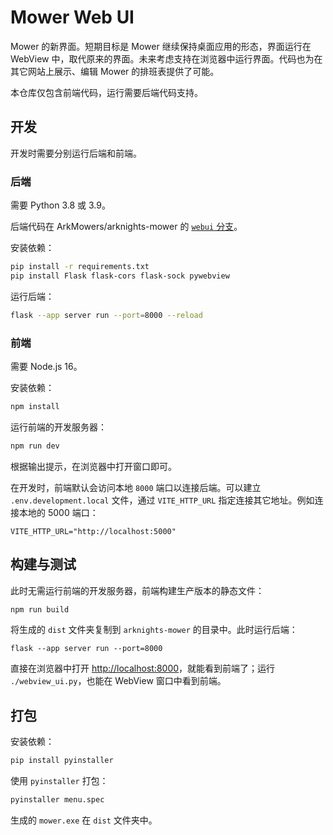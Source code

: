 # Mower Web UI

Mower 的新界面。短期目标是 Mower 继续保持桌面应用的形态，界面运行在 WebView 中，取代原来的界面。未来考虑支持在浏览器中运行界面。代码也为在其它网站上展示、编辑 Mower 的排班表提供了可能。

本仓库仅包含前端代码，运行需要后端代码支持。

## 开发

开发时需要分别运行后端和前端。

### 后端

需要 Python 3.8 或 3.9。

后端代码在 ArkMowers/arknights-mower 的 [`webui` 分支](https://github.com/ArkMowers/arknights-mower/tree/webui)。

安装依赖：

```bash
pip install -r requirements.txt
pip install Flask flask-cors flask-sock pywebview
```

运行后端：

```bash
flask --app server run --port=8000 --reload
```

### 前端

需要 Node.js 16。

安装依赖：

```bash
npm install
```

运行前端的开发服务器：

```bash
npm run dev
```

根据输出提示，在浏览器中打开窗口即可。

在开发时，前端默认会访问本地 `8000` 端口以连接后端。可以建立 `.env.development.local` 文件，通过 `VITE_HTTP_URL` 指定连接其它地址。例如连接本地的 5000 端口：

```plaintext
VITE_HTTP_URL="http://localhost:5000"
```

## 构建与测试

此时无需运行前端的开发服务器，前端构建生产版本的静态文件：

```bash
npm run build
```

将生成的 `dist` 文件夹复制到 `arknights-mower` 的目录中。此时运行后端：

```运行
flask --app server run --port=8000
```

直接在浏览器中打开 <http://localhost:8000>，就能看到前端了；运行 `./webview_ui.py`，也能在 WebView 窗口中看到前端。

## 打包

安装依赖：

```bash
pip install pyinstaller
```

使用 `pyinstaller` 打包：

```bash
pyinstaller menu.spec
```

生成的 `mower.exe` 在 `dist` 文件夹中。
